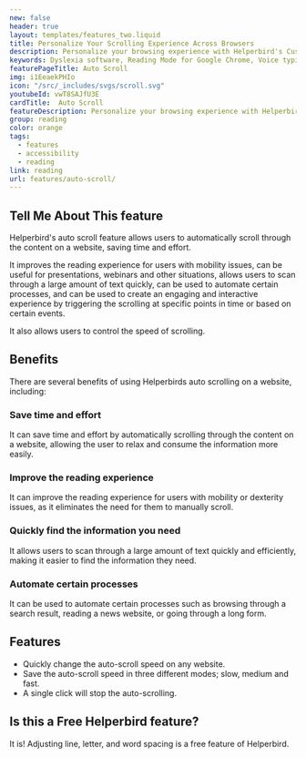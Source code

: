 ```yaml
---
new: false
header: true
layout: templates/features_two.liquid
title: Personalize Your Scrolling Experience Across Browsers
description: Personalize your browsing experience with Helperbird's Customizable Auto Scroll feature. Effortlessly set your scroll speed to slow, medium, or fast and navigate through websites at your own pace. Available across Chrome, Firefox, Edge, and Safari.
keywords: Dyslexia software, Reading Mode for Google Chrome, Voice typing for Chrome, Text to speech for Chrome, text reader, Immersive Reader, dyslexia fonts, accessibility software, dyslexia software, Helperbird for Edge, Helperbird for Firefox, Helperbird for Chrome, Opendyslexic for Chrome, OpenDyslexic
featurePageTitle: Auto Scroll
img: i1EeaekPHIo
icon: "/src/_includes/svgs/scroll.svg"
youtubeId: vwT8SAJfU3E
cardTitle:  Auto Scroll
featureDescription: Personalize your browsing experience with Helperbird's Customizable Auto Scroll feature. Effortlessly set your scroll speed to slow, medium, or fast and navigate through websites at your own pace. Available across Chrome, Firefox, Edge, and Safari.
group: reading
color: orange
tags: 
  - features
  - accessibility
  - reading
link: reading
url: features/auto-scroll/
---
```




## Tell Me About This feature
Helperbird's auto scroll feature allows users to automatically scroll through the content on a website, saving time and effort. 

It improves the reading experience for users with mobility issues, can be useful for presentations, webinars and other situations, allows users to scan through a large amount of text quickly, can be used to automate certain processes, and can be used to create an engaging and interactive experience by triggering the scrolling at specific points in time or based on certain events. 

It also allows users to control the speed of scrolling.


## Benefits

There are several benefits of using Helperbirds auto scrolling on a website, including:

### Save time and effort
It can save time and effort by automatically scrolling through the content on a website, allowing the user to relax and consume the information more easily.

### Improve the reading experience
It can improve the reading experience for users with mobility or dexterity issues, as it eliminates the need for them to manually scroll.


### Quickly find the information you need
It allows users to scan through a large amount of text quickly and efficiently, making it easier to find the information they need.

### Automate certain processes
It can be used to automate certain processes such as browsing through a search result, reading a news website, or going through a long form.









## Features

- Quickly change the auto-scroll speed on any website.
- Save the auto-scroll speed in three different modes; slow, medium and fast.
- A single click will stop the auto-scrolling.


## Is this a Free Helperbird feature?
It is! Adjusting line, letter, and word spacing is a free feature of Helperbird.

















